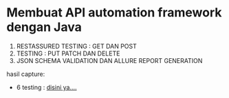 # Membuat API automation framework dengan Java

1. RESTASSURED TESTING :
   GET DAN POST
2. TESTING :
   PUT PATCH DAN DELETE
3. JSON SCHEMA VALIDATION DAN ALLURE REPORT GENERATION

hasil capture:
- 6 testing : [disini ya....](https://drive.google.com/file/d/1T8lp5kO5ldC3_XKk8h4l8uJX9629j1fW/view?usp=sharing)
